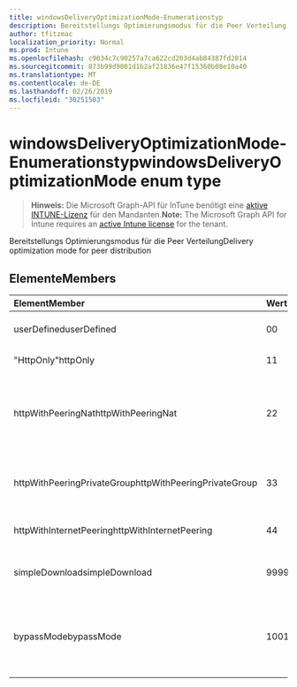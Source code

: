 ```yaml
---
title: windowsDeliveryOptimizationMode-Enumerationstyp
description: Bereitstellungs Optimierungsmodus für die Peer Verteilung
author: tfitzmac
localization_priority: Normal
ms.prod: Intune
ms.openlocfilehash: c9034c7c90257a7ca622cd203d4ab84387fd2014
ms.sourcegitcommit: 873b99d9001d1b2af21836e47f15360b08e10a40
ms.translationtype: MT
ms.contentlocale: de-DE
ms.lasthandoff: 02/26/2019
ms.locfileid: "30251503"
---
```

# <a name="windowsdeliveryoptimizationmode-enum-type"></a><span data-ttu-id="baa8e-103">windowsDeliveryOptimizationMode-Enumerationstyp</span><span class="sxs-lookup"><span data-stu-id="baa8e-103">windowsDeliveryOptimizationMode enum type</span></span>

> <span data-ttu-id="baa8e-104">**Hinweis:** Die Microsoft Graph-API für InTune benötigt eine [aktive INTUNE-Lizenz](https://go.microsoft.com/fwlink/?linkid=839381) für den Mandanten.</span><span class="sxs-lookup"><span data-stu-id="baa8e-104">**Note:** The Microsoft Graph API for Intune requires an [active Intune license](https://go.microsoft.com/fwlink/?linkid=839381) for the tenant.</span></span>

<span data-ttu-id="baa8e-105">Bereitstellungs Optimierungsmodus für die Peer Verteilung</span><span class="sxs-lookup"><span data-stu-id="baa8e-105">Delivery optimization mode for peer distribution</span></span>

## <a name="members"></a><span data-ttu-id="baa8e-106">Elemente</span><span class="sxs-lookup"><span data-stu-id="baa8e-106">Members</span></span>
|<span data-ttu-id="baa8e-107">Element</span><span class="sxs-lookup"><span data-stu-id="baa8e-107">Member</span></span>|<span data-ttu-id="baa8e-108">Wert</span><span class="sxs-lookup"><span data-stu-id="baa8e-108">Value</span></span>|<span data-ttu-id="baa8e-109">Beschreibung</span><span class="sxs-lookup"><span data-stu-id="baa8e-109">Description</span></span>|
|:---|:---|:---|
|<span data-ttu-id="baa8e-110">userDefined</span><span class="sxs-lookup"><span data-stu-id="baa8e-110">userDefined</span></span>|<span data-ttu-id="baa8e-111">0</span><span class="sxs-lookup"><span data-stu-id="baa8e-111">0</span></span>|<span data-ttu-id="baa8e-112">Zulassen, dass der Benutzer festgelegt wird.</span><span class="sxs-lookup"><span data-stu-id="baa8e-112">Allow the user to set.</span></span>|
|<span data-ttu-id="baa8e-113">"HttpOnly"</span><span class="sxs-lookup"><span data-stu-id="baa8e-113">httpOnly</span></span>|<span data-ttu-id="baa8e-114">1</span><span class="sxs-lookup"><span data-stu-id="baa8e-114">1</span></span>|<span data-ttu-id="baa8e-115">Nur HTTP, kein Peering</span><span class="sxs-lookup"><span data-stu-id="baa8e-115">HTTP only, no peering</span></span>|
|<span data-ttu-id="baa8e-116">httpWithPeeringNat</span><span class="sxs-lookup"><span data-stu-id="baa8e-116">httpWithPeeringNat</span></span>|<span data-ttu-id="baa8e-117">2</span><span class="sxs-lookup"><span data-stu-id="baa8e-117">2</span></span>|<span data-ttu-id="baa8e-118">Betriebssystemstandard – http-Überblendung mit Peering hinter demselben Netzwerkadressübersetzer</span><span class="sxs-lookup"><span data-stu-id="baa8e-118">OS default – Http blended with peering behind the same network address translator</span></span>|
|<span data-ttu-id="baa8e-119">httpWithPeeringPrivateGroup</span><span class="sxs-lookup"><span data-stu-id="baa8e-119">httpWithPeeringPrivateGroup</span></span>|<span data-ttu-id="baa8e-120">3</span><span class="sxs-lookup"><span data-stu-id="baa8e-120">3</span></span>|<span data-ttu-id="baa8e-121">HTTP-Überblendung mit Peering über eine private Gruppe hinweg</span><span class="sxs-lookup"><span data-stu-id="baa8e-121">HTTP blended with peering across a private group</span></span>|
|<span data-ttu-id="baa8e-122">httpWithInternetPeering</span><span class="sxs-lookup"><span data-stu-id="baa8e-122">httpWithInternetPeering</span></span>|<span data-ttu-id="baa8e-123">4</span><span class="sxs-lookup"><span data-stu-id="baa8e-123">4</span></span>|<span data-ttu-id="baa8e-124">HTTP-Blended mit Internet-Peering</span><span class="sxs-lookup"><span data-stu-id="baa8e-124">HTTP blended with Internet peering</span></span>|
|<span data-ttu-id="baa8e-125">simpleDownload</span><span class="sxs-lookup"><span data-stu-id="baa8e-125">simpleDownload</span></span>|<span data-ttu-id="baa8e-126">99</span><span class="sxs-lookup"><span data-stu-id="baa8e-126">99</span></span>|<span data-ttu-id="baa8e-127">Einfacher Downloadmodus ohne Peering</span><span class="sxs-lookup"><span data-stu-id="baa8e-127">Simple download mode with no peering</span></span>|
|<span data-ttu-id="baa8e-128">bypassMode</span><span class="sxs-lookup"><span data-stu-id="baa8e-128">bypassMode</span></span>|<span data-ttu-id="baa8e-129">100</span><span class="sxs-lookup"><span data-stu-id="baa8e-129">100</span></span>|<span data-ttu-id="baa8e-130">Umgehungsmodus.</span><span class="sxs-lookup"><span data-stu-id="baa8e-130">Bypass mode.</span></span> <span data-ttu-id="baa8e-131">Verwenden Sie keine BereitstellungsOptimierung und verwenden Sie stattdessen BITS.</span><span class="sxs-lookup"><span data-stu-id="baa8e-131">Do not use Delivery Optimization and use BITS instead</span></span>|



